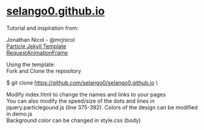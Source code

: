 # [selango0.github.io](https://selango0.github.io)

Tutorial and inspiration from:

Jonathan Nicol - @mrjnicol \
[Particle Jekyll Template](https://github.com/nrandecker/particle) \
[RequestAnimationFrame](http://paulirish.com/2011/requestanimationframe-for-smart-animating/)


Using the template: \
Fork and Clone the repository 

$ git clone https://github.com/selango0/selango0.github.io \

Modify index.html to change the names and links to your pages \
You can also modify the speed/size of the dots and lines in jquery.particlegound.js (line 375-392). Colors of the design can be modified
in demo.js\
Background color can be changed in style.css (body) 
